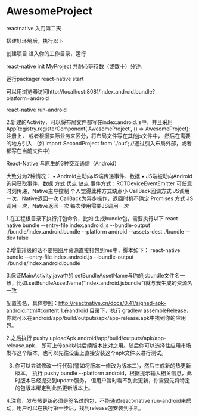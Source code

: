 # AwesomeProject
reactnative 入门第二天

搭建好环境后，执行以下

创建项目
进入你的工作目录，运行

react-native init MyProject
并耐心等待数（或数十）分钟。

运行packager
react-native start

可以用浏览器访问http://localhost:8081/index.android.bundle?platform=android

react-native run-android


2.新建的Activity，可以将布局文件都写在index.android.js中，并且采用AppRegistry.registerComponent('AwesomeProject', () => AwesomeProject);注册上，
或者根据实际业务来区分，将布局文件写在其他js文件中，
然后在需要的地方引入 （如 import SecondProject from './out'; //通过引入布局外部，或者都写在当前文件中）


React-Native 与原生的3种交互通信（Android）

大致分为2种情况：
•	Android主动向JS端传递事件、数据
•	JS端被动向Android询问获取事件、数据
方式	优点	缺点
事件方式：RCTDeviceEventEmitter	可任意时刻传递，Native主导控制	个人觉得此种方式缺点小
CallBack回调方式	JS调用一次，Native返回一次	CallBack为异步操作，返回时机不确定
Promises 方式	JS调用一次，Native返回一次	每次使用需要JS调用一次



1.在工程根目录下执行打包命令，比如
生成bundle包，需要执行以下
react-native bundle --entry-file index.android.js --bundle-output ./bundle/index.android.bundle --platform android --assets-dest ./bundle --dev false

2.增量升级的话不要把图片资源直接打包到res中，脚本如下：
react-native bundle --entry-file index.android.js --bundle-output ./bundle/index.android.bundle

3.保证MainActivity.java中的 setBundleAssetName与你的jsbundle文件名一致，比如.setBundleAssetName(“index.android.jsbundle”)就与我生成的资源名一致




配置签名，具体参照：http://reactnative.cn/docs/0.41/signed-apk-android.html#content
1.在android 目录下，执行 gradlew assembleRelease，你就可以在android/app/build/outputs/apk/app-release.apk中找到你的应用包。

2.之后执行 pushy uploadApk android/app/build/outputs/apk/app-release.apk，
即可上传apk以供后续版本比对之用。随后你可以选择往应用市场发布这个版本，也可以先往设备上直接安装这个apk文件以进行测试。

3. 你可以尝试修改一行代码(譬如将版本一修改为版本二)，然后生成新的热更新版本。
执行 pushy bundle --platform android，根据提示输入相关信息，此时版本已经提交到update服务，
但用户暂时看不到此更新，你需要先将特定的包版本绑定到此热更新版本上。

4.注意，发布热更新必须是签名过的包，不能通过react-native run-android来启动，用户可以在执行第一步后，找到release包安装到手机。
